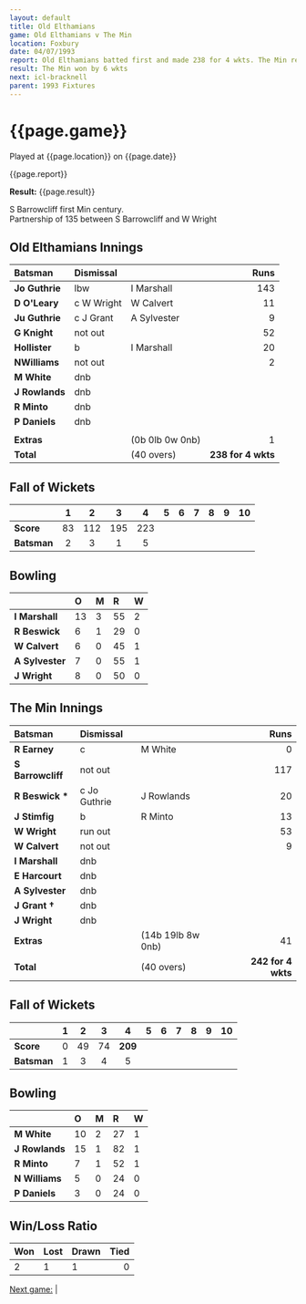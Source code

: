 ```yaml
---
layout: default
title: Old Elthamians
game: Old Elthamians v The Min
location: Foxbury
date: 04/07/1993
report: Old Elthamians batted first and made 238 for 4 wkts. The Min replied with 242 for 4 wkts
result: The Min won by 6 wkts
next: icl-bracknell
parent: 1993 Fixtures
---
```


# {{page.game}}

Played at {{page.location}} on {{page.date}}

{{page.report}}

**Result:** {{page.result}}

S Barrowcliff first Min century.<br />
Partnership of 135 between S Barrowcliff and W Wright

## Old Elthamians Innings

| Batsman | Dismissal |  | Runs |
|:---|:---|---|---:|
| **Jo Guthrie** | lbw | I Marshall | 143 | 
| **D O'Leary** | c W Wright | W Calvert | 11 | 
| **Ju Guthrie** | c J Grant | A Sylvester | 9 | 
| **G Knight** | not out |  | 52 | 
| **Hollister** | b | I Marshall | 20 | 
| **NWilliams** | not out |  | 2 |
| **M White** | dnb |  |  | 
| **J Rowlands** | dnb |  |  |
| **R Minto** | dnb |  |  | 
| **P Daniels** | dnb |  |  | 
|  |  |  |  |
| **Extras** | | (0b 0lb 0w 0nb) | 1 | 
| **Total** | | (40 overs) | **238 for 4 wkts** | 

## Fall of Wickets

| | 1 | 2 | 3 | 4 | 5 | 6 | 7 | 8 | 9 | 10 |
|---|:---:|:---:|:---:|:---:|:---:|:---:|:---:|:---:|:---:|:---:|
| **Score** | 83 | 112 | 195 | 223 |  |  |  |  |  |  |
| **Batsman** | 2 | 3 | 1 | 5 |  |  |  |  |  |  |

## Bowling

| | O | M | R | W |
|---|:---|:---|:---|:---|
| **I Marshall** | 13 | 3 | 55 | 2 | 
| **R Beswick** | 6 | 1 | 29 | 0 | 
| **W Calvert** | 6 | 0 | 45 | 1 | 
| **A Sylvester** | 7 | 0 | 55 | 1 | 
| **J Wright** | 8 | 0 | 50 | 0 |

## The Min Innings

| Batsman | Dismissal |  | Runs |
|:---|:---|---|---:|
| **R Earney** | c | M White | 0 | 
| **S Barrowcliff** | not out |  | 117 | 
| **R Beswick &#42;** | c Jo Guthrie | J Rowlands | 20 | 
| **J Stimfig** | b | R Minto | 13 | 
| **W Wright** | run out |  | 53 | 
| **W Calvert** | not out |  | 9 | 
| **I Marshall** | dnb |  |  |
| **E Harcourt** | dnb |  |  |
| **A Sylvester** | dnb |  |  |
| **J Grant &#8224;** | dnb |  |  |
| **J Wright** | dnb |  |  | 
| **Extras** | | (14b 19lb 8w 0nb) | 41 | 
| **Total** | | (40 overs) | **242 for 4 wkts** | 

## Fall of Wickets

| | 1 | 2 | 3 | 4 | 5 | 6 | 7 | 8 | 9 | 10 |
|---|:---:|:---:|:---:|:---:|:---:|:---:|:---:|:---:|:---:|:---:|
| **Score** | 0 | 49 | 74 | **209** |  |  |  |  |  |  |
| **Batsman** | 1 | 3 | 4 | 5 |  |  |  |  |  |  |

## Bowling

| | O | M | R | W |
|---|:---|:---|:---|:---|
| **M White** | 10 | 2 | 27 | 1 | 
| **J Rowlands** | 15 | 1 | 82 | 1 | 
| **R Minto** | 7 | 1 | 52 | 1 | 
| **N Williams** | 5 | 0 | 24 | 0 |
| **P Daniels** | 3 | 0 | 24 | 0 |

## Win/Loss Ratio

| Won | Lost | Drawn | Tied |
|:---|:---|:---|---:|
| 2 | 1 | 1 | 0 |

[Next game:]({{page.next}}) |